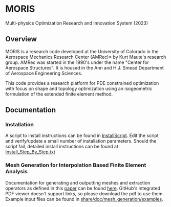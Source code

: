 # MORIS

Multi-physics Optimization Research and Innovation System (2023)

## Overview

MORIS is a research code developed at the University of Colorado in the Aerospace Mechanics Research Center (AMRec)* by Kurt Maute's research group. AMRec was started in the 1990's under the name "Center for Aerospace Structures". It is housed in the Ann and H.J. Smead Department of Aerospace Engineering Sciences.

This code provides a research platform for PDE constrained optimization with focus on shape and topology optimization using an isogeometric formulation of the extended finite element method.

## Documentation

### Installation 
A script to install instructions can be found in [InstallScript](https://github.com/kkmaute/moris/tree/main/share/install/IntallScript.sh). Edit the script and verify/update a small number of installation parameters. Should the script fail, detailed install instructions can be found at [Install_Step_By_Step.txt](https://github.com/kkmaute/moris/tree/main/share/install/Install_Step_By_Step.txt)

### Mesh Generation for Interpolation Based Finite Element Analysis
Documentation for generating and outputting meshes and extraction operators as defined in this [paper](https://doi.org/10.1016/j.cma.2023.115890) can be found [here](https://github.com/kkmaute/moris/blob/main/share/doc/mesh_generation/main.pdf). GitHub's integrated PDF viewer doesn't support links, so please download the pdf to use them. Example input files can be found in [share/doc/mesh_generation/examples](https://github.com/kkmaute/moris/tree/main/share/doc/mesh_generation/examples).

